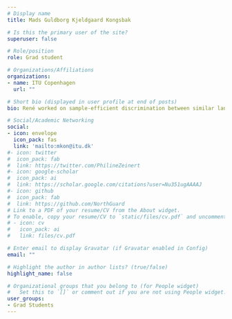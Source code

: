 ```yaml
---
# Display name
title: Mads Guldborg Kjeldgaard Kongsbak

# Is this the primary user of the site?
superuser: false

# Role/position
role: Grad student

# Organizations/Affiliations
organizations:
- name: ITU Copenhagen
  url: ""

# Short bio (displayed in user profile at end of posts)
bio: René worked on sample-efficient discrimination between similar languages.

# Social/Academic Networking
social:
- icon: envelope
  icon_pack: fas
  link: 'mailto:mkon@itu.dk'
#- icon: twitter
#  icon_pack: fab
#  link: https://twitter.com/PhilineZeinert
#- icon: google-scholar
#  icon_pack: ai
#  link: https://scholar.google.com/citations?user=Nu351ugAAAAJ
#- icon: github
#  icon_pack: fab
#  link: https://github.com/NorthGuard
# Link to a PDF of your resume/CV from the About widget.
# To enable, copy your resume/CV to `static/files/cv.pdf` and uncomment the lines below.
# - icon: cv
#   icon_pack: ai
#   link: files/cv.pdf

# Enter email to display Gravatar (if Gravatar enabled in Config)
email: ""

# Highlight the author in author lists? (true/false)
highlight_name: false

# Organizational groups that you belong to (for People widget)
#   Set this to `[]` or comment out if you are not using People widget.
user_groups:
- Grad Students
---
```


